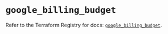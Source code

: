 # `google_billing_budget`

Refer to the Terraform Registry for docs: [`google_billing_budget`](https://registry.terraform.io/providers/hashicorp/google-beta/5.17.0/docs/resources/google_billing_budget).

